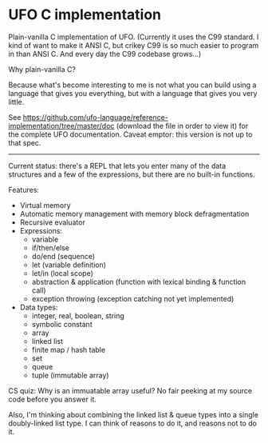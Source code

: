 # UFO C implementation

Plain-vanilla C implementation of UFO. (Currently it uses the C99 standard. I kind of want to make it ANSI C, but crikey C99 is so much easier to program in than ANSI C. And every day the C99 codebase grows...)

Why plain-vanilla C?

Because what's become interesting to me is not what you can build using a language that gives you everything, but with a language that gives you very little.

See https://github.com/ufo-language/reference-implementation/tree/master/doc (download the file in order to view it) for the complete UFO documentation. Caveat emptor: this version is not up to that spec.

----

Current status: there's a REPL that lets you enter many of the data structures and a few of the expressions, but there are no built-in functions.

Features:
* Virtual memory
* Automatic memory management with memory block defragmentation
* Recursive evaluator
* Expressions:
  * variable
  * if/then/else
  * do/end (sequence)
  * let (variable definition)
  * let/in (local scope)
  * abstraction & application (function with lexical binding & function call)
  * exception throwing (exception catching not yet implemented)
* Data types:
  * integer, real, boolean, string
  * symbolic constant
  * array
  * linked list
  * finite map / hash table
  * set
  * queue
  * tuple (immutable array)

CS quiz: Why is an immuatable array useful? No fair peeking at my source code before you answer it.

Also, I'm thinking about combining the linked list & queue types into a single doubly-linked list type. I can think of reasons to do it, and reasons not to do it.
